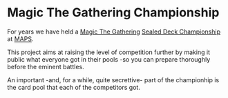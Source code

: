 Magic The Gathering Championship
=====

For years we have held a [Magic The Gathering](http://magic.wizards.com/) [Sealed Deck Championship](http://mtgsalvation.gamepedia.com/Sealed_deck) at [MAPS](www.maps.com.br).

This project aims at raising the level of competition further by making it public what everyone got in their pools -so you can prepare thoroughly before the eminent battles.

An important -and, for a while, quite secrettive- part of the championhip is the card pool that each of the competitors got.
